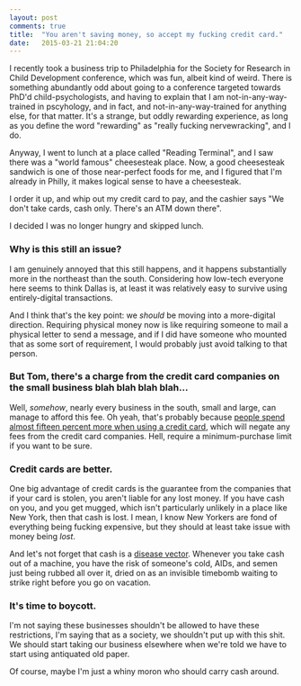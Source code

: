 ```yaml
---
layout: post
comments: true
title:  "You aren't saving money, so accept my fucking credit card."
date:   2015-03-21 21:04:20
---
```


I recently took a business trip to Philadelphia for the Society for Research in Child Development conference, which was fun, albeit kind of weird. There is something abundantly odd about going to a conference targeted towards PhD'd child-psychologists, and having to explain that I am not-in-any-way-trained in pscyhology, and in fact, and not-in-any-way-trained for anything else, for that matter.  It's a strange, but oddly rewarding experience, as long as you define the word "rewarding" as "really fucking nervewracking", and I do. 

Anyway, I went to lunch at a place called "Reading Terminal", and I saw there was a "world famous" cheesesteak place.  Now, a good cheesesteak sandwich is one of those near-perfect foods for me, and I figured that I'm already in Philly, it makes logical sense to have a cheesesteak.  

I order it up, and whip out my credit card to pay, and the cashier says "We don't take cards, cash only.  There's an ATM down there". 

I decided I was no longer hungry and skipped lunch. 

### Why is this still an issue? 

I am genuinely annoyed that this still happens, and it happens substantially more in the northeast than the south.  Considering how low-tech everyone here seems to think Dallas is, at least it was relatively easy to survive using entirely-digital transactions. 

And I think that's the key point: we *should* be moving into a more-digital direction.  Requiring physical money now is like requiring someone to mail a physical letter to send a message, and if I did have someone who mounted that as some sort of requirement, I would probably just avoid talking to that person. 

### But Tom, there's a charge from the credit card companies on the small business blah blah blah blah...

Well, *somehow*, nearly every business in the south, small and large, can manage to afford this fee.  Oh yeah, that's probably because [people spend almost fifteen percent more when using a credit card](http://www.nerdwallet.com/blog/tips/credit-cards-make-you-spend-more/), which will negate any fees from the credit card companies.  Hell, require a minimum-purchase limit if you want to be sure.

### Credit cards are better.

One big advantage of credit cards is the guarantee from the companies that if your card is stolen, you aren't liable for any lost money.  If you have cash on you, and you get mugged, which isn't particularly unlikely in a place like New York, then that cash is lost.  I mean, I know New Yorkers are fond of everything being fucking expensive, but they should at least take issue with money being *lost*. 

And let's not forget that cash is a [disease vector](http://www.rense.com/general88/filt.htm).  Whenever you take cash out of a machine, you have the risk of someone's cold, AIDs, and semen just being rubbed all over it, dried on as an invisible timebomb waiting to strike right before you go on vacation. 

### It's time to boycott. 

I'm not saying these businesses shouldn't be allowed to have these restrictions, I'm saying that as a society, we shouldn't put up with this shit. We should start taking our business elsewhere when we're told we have to start using antiquated old paper.  

Of course, maybe I'm just a whiny moron who should carry cash around.  
